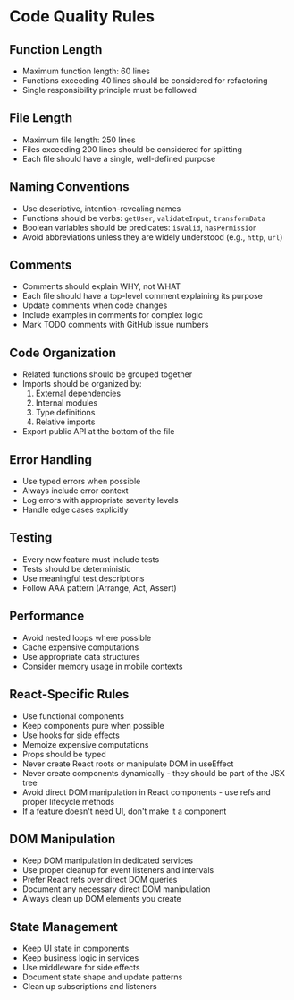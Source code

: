 # Code Quality Rules

## Function Length
- Maximum function length: 60 lines
- Functions exceeding 40 lines should be considered for refactoring
- Single responsibility principle must be followed

## File Length
- Maximum file length: 250 lines
- Files exceeding 200 lines should be considered for splitting
- Each file should have a single, well-defined purpose

## Naming Conventions
- Use descriptive, intention-revealing names
- Functions should be verbs: `getUser`, `validateInput`, `transformData`
- Boolean variables should be predicates: `isValid`, `hasPermission`
- Avoid abbreviations unless they are widely understood (e.g., `http`, `url`)

## Comments
- Comments should explain WHY, not WHAT
- Each file should have a top-level comment explaining its purpose
- Update comments when code changes
- Include examples in comments for complex logic
- Mark TODO comments with GitHub issue numbers

## Code Organization
- Related functions should be grouped together
- Imports should be organized by:
  1. External dependencies
  2. Internal modules
  3. Type definitions
  4. Relative imports
- Export public API at the bottom of the file

## Error Handling
- Use typed errors when possible
- Always include error context
- Log errors with appropriate severity levels
- Handle edge cases explicitly

## Testing
- Every new feature must include tests
- Tests should be deterministic
- Use meaningful test descriptions
- Follow AAA pattern (Arrange, Act, Assert)

## Performance
- Avoid nested loops where possible
- Cache expensive computations
- Use appropriate data structures
- Consider memory usage in mobile contexts

## React-Specific Rules
- Use functional components
- Keep components pure when possible
- Use hooks for side effects
- Memoize expensive computations
- Props should be typed
- Never create React roots or manipulate DOM in useEffect
- Never create components dynamically - they should be part of the JSX tree
- Avoid direct DOM manipulation in React components - use refs and proper lifecycle methods
- If a feature doesn't need UI, don't make it a component

## DOM Manipulation
- Keep DOM manipulation in dedicated services
- Use proper cleanup for event listeners and intervals
- Prefer React refs over direct DOM queries
- Document any necessary direct DOM manipulation
- Always clean up DOM elements you create

## State Management
- Keep UI state in components
- Keep business logic in services
- Use middleware for side effects
- Document state shape and update patterns
- Clean up subscriptions and listeners 